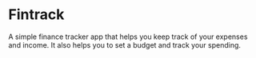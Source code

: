 <!-- Generate a readme file md for Fintrack -->

# Fintrack

A simple finance tracker app that helps you keep track of your expenses and income. It also helps you to set a budget and track your spending.
